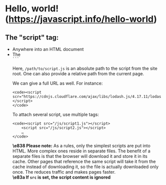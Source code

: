 # **Hello, world!** (https://javascript.info/hello-world)

## The "script" tag:

-   Anywhere into an HTML document
-   The <code><script></code> tag contains Javascript code which is automatically executed when the browser processes the tag.

## Modern markup:

The <code><script></code> tag has a few attributes that are rarely used nowadays but can still be found in old code:

-   **The <code>type</code> attribute <code><script type=...></code>:**
    The old HTML standard, HTML4, required a script to have a type (type="text/javascript"). It's not required anymore.
    The modern HTML standard totally changed the meaning of this attribute. Now, it can be used for javascript modules.
-   **The <code>language</code> attribute <code><script language=...></code>:**
    This attributes was meant to show the language of the script (Javascript is default).
    There is no need to use it.
-   **Comment before and after scripts.**

## External scripts:

Script files are attached to HTML with the <code>scr</code> attribute:

<code>
```
    <script scr="/path/to/script.js"></script>
```
</code>

Here, <code>/path/to/script.js</code> is an absolute path to the script from the site root. One can also provide a relative path from the current page.

We can give a full URL as well. For instance:

```
<code><script scr="https://cdnjs.cloudflare.com/ajax/libs/lodash.js/4.17.11/lodash.js"></script>
</code>
```

To attach several script, use multiple tags:

```
<code><script src="/js/script1.js"></script>
    <script src="/js/script2.js"></script>
    …
</code>
```

<div class="boxed">
    <b><span color="#4b94be">\e838</span> Please note:</b>
    As a rules, only the simplest scripts are put into HTML. More complex ones reside in separate files.
    The benefit of a separate files is that the browser will download it and store it in its cache.
    Other pages that reference the same script will take it from the cache instead of downloading it, so the file is actually downloaded only once.
    The reduces traffic and makes pages faster.
</div>

<div class="boxed">
    <b><span color="#df6e41">\e83a</span> If <code>src</code> is set, the script content is ignored</b>
</div>
